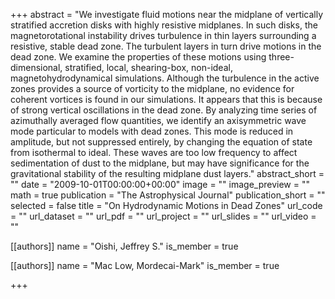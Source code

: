 +++
abstract = "We investigate fluid motions near the midplane of vertically stratified accretion disks with highly resistive midplanes. In such disks, the magnetorotational instability drives turbulence in thin layers surrounding a resistive, stable dead zone. The turbulent layers in turn drive motions in the dead zone. We examine the properties of these motions using three-dimensional, stratified, local, shearing-box, non-ideal, magnetohydrodynamical simulations. Although the turbulence in the active zones provides a source of vorticity to the midplane, no evidence for coherent vortices is found in our simulations. It appears that this is because of strong vertical oscillations in the dead zone. By analyzing time series of azimuthally averaged flow quantities, we identify an axisymmetric wave mode particular to models with dead zones. This mode is reduced in amplitude, but not suppressed entirely, by changing the equation of state from isothermal to ideal. These waves are too low frequency to affect sedimentation of dust to the midplane, but may have significance for the gravitational stability of the resulting midplane dust layers."
abstract_short = ""
date = "2009-10-01T00:00:00+00:00"
image = ""
image_preview = ""
math = true
publication = "The Astrophysical Journal"
publication_short = ""
selected = false
title = "On Hydrodynamic Motions in Dead Zones"
url_code = ""
url_dataset = ""
url_pdf = ""
url_project = ""
url_slides = ""
url_video = ""



[[authors]]
    name = "Oishi, Jeffrey S."
    is_member = true


[[authors]]
    name = "Mac Low, Mordecai-Mark"
    is_member = true

+++
 